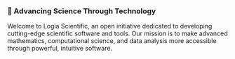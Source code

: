 ### 🚀 Advancing Science Through Technology
Welcome to Logia Scientific, an open initiative dedicated to developing cutting-edge scientific software and tools. Our mission is to make advanced mathematics, computational science, and data analysis more accessible through powerful, intuitive software.
